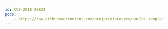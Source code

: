 ```yaml
---
id: CVE-2018-20824
pocs:
    - https://raw.githubusercontent.com/projectdiscovery/nuclei-templates/master/cves/CVE-2018-20824.yaml
---
```


